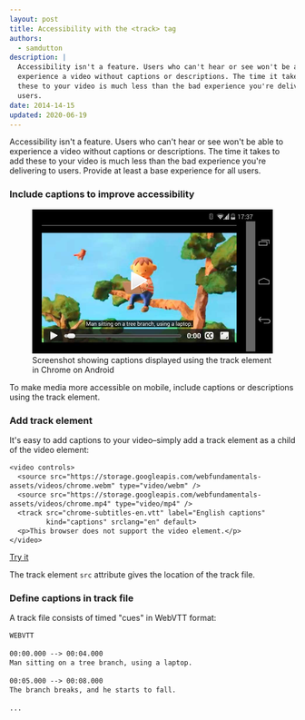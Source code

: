```yaml
---
layout: post
title: Accessibility with the <track> tag
authors:
  - samdutton
description: |
  Accessibility isn't a feature. Users who can't hear or see won't be able to
  experience a video without captions or descriptions. The time it takes to add
  these to your video is much less than the bad experience you're delivering to
  users.
date: 2014-14-15
updated: 2020-06-19
---
```


Accessibility isn't a feature. Users who can't hear or see won't be able to
experience a video without captions or descriptions. The time it takes to
add these to your video is much less than the bad experience you're delivering
to users. Provide at least a base experience for all users.

### Include captions to improve accessibility

<figure class="w-figure  w-figure--inline-right">
  <img src="./chrome-android-track-landscape-5x3.jpg" alt="Screenshot showing captions displayed using the track element in Chrome on Android">
  <figcaption class="w-figcaption">Screenshot showing captions displayed using the
track element in Chrome on Android</figcaption>
</figure>

To make media more accessible on mobile, include captions or descriptions
using the track element.

### Add track element

It's easy to add captions to your video&ndash;simply add a track
element as a child of the video element:

```html/3
<video controls>
  <source src="https://storage.googleapis.com/webfundamentals-assets/videos/chrome.webm" type="video/webm" />
  <source src="https://storage.googleapis.com/webfundamentals-assets/videos/chrome.mp4" type="video/mp4" />
  <track src="chrome-subtitles-en.vtt" label="English captions"
         kind="captions" srclang="en" default>
  <p>This browser does not support the video element.</p>
</video>
```

[Try it](https://googlesamples.github.io/web-fundamentals/fundamentals/media/track.html)

The track element `src` attribute gives the location of the track file.

### Define captions in track file

A track file consists of timed "cues" in WebVTT format:

```text
WEBVTT

00:00.000 --> 00:04.000
Man sitting on a tree branch, using a laptop.

00:05.000 --> 00:08.000
The branch breaks, and he starts to fall.

...
```
